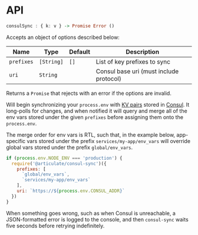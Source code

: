 # API

```haskell
consulSync : { k: v } -> Promise Error ()
```

Accepts an object of options described below:

| Name | Type | Default | Description |
| ---- | ---- | ------- | ----------- |
| `prefixes` | `[String]` | `[]` | List of key prefixes to sync |
| `uri` | `String` | | Consul base uri (must include protocol) |

Returns a `Promise` that rejects with an error if the options are invalid.

Will begin synchronizing your `process.env` with [KV pairs](https://www.consul.io/api/kv.html) stored in [Consul](https://www.consul.io/).  It long-polls for changes, and when notified it will query and merge all of the env vars stored under the given `prefixes` before assigning them onto the `process.env`.

The merge order for env vars is RTL, such that, in the example below, app-specific vars stored under the prefix `services/my-app/env_vars` will override global vars stored under the prefix `global/env_vars`.

```js
if (process.env.NODE_ENV === 'production') {
  require('@articulate/consul-sync')({
    prefixes: [
      `global/env_vars`,
      `services/my-app/env_vars`
    ],
    uri: `https://${process.env.CONSUL_ADDR}`
  })
}
```

When something goes wrong, such as when Consul is unreachable, a JSON-formatted error is logged to the console, and then `consul-sync` waits five seconds before retrying indefinitely.

